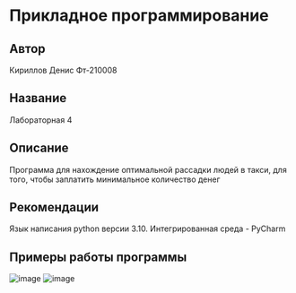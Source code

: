 # Прикладное программирование
## Автор
Кириллов Денис Фт-210008
## Название
Лабораторная 4
## Описание
Программа для нахождение оптимальной рассадки людей в такси, для того, чтобы заплатить минимальное количество денег
## Рекомендации
Язык написания python версии 3.10. Интегрированная среда - PyCharm
## Примеры работы программы
![image](https://user-images.githubusercontent.com/113837843/193638701-cc3090fa-2832-4a6f-bbcd-a2ab8b367ba5.png)
![image](https://user-images.githubusercontent.com/113837843/193638875-2311ccaa-a96d-471f-9569-e5236e861d0f.png)


